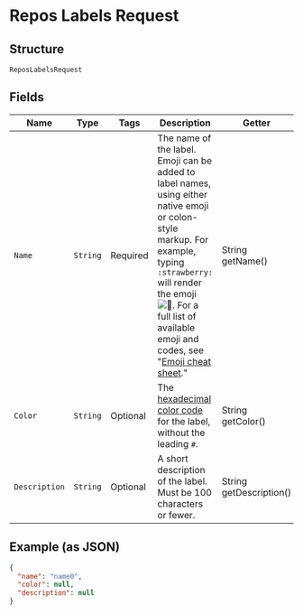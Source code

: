 
# Repos Labels Request

## Structure

`ReposLabelsRequest`

## Fields

| Name | Type | Tags | Description | Getter | Setter |
|  --- | --- | --- | --- | --- | --- |
| `Name` | `String` | Required | The name of the label. Emoji can be added to label names, using either native emoji or colon-style markup. For example, typing `:strawberry:` will render the emoji ![:strawberry:](https://github.githubassets.com/images/icons/emoji/unicode/1f353.png ":strawberry:"). For a full list of available emoji and codes, see "[Emoji cheat sheet](https://github.com/ikatyang/emoji-cheat-sheet)." | String getName() | setName(String name) |
| `Color` | `String` | Optional | The [hexadecimal color code](http://www.color-hex.com/) for the label, without the leading `#`. | String getColor() | setColor(String color) |
| `Description` | `String` | Optional | A short description of the label. Must be 100 characters or fewer. | String getDescription() | setDescription(String description) |

## Example (as JSON)

```json
{
  "name": "name0",
  "color": null,
  "description": null
}
```

